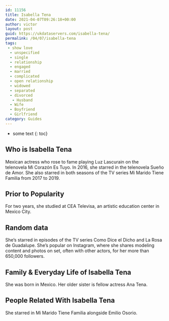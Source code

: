 ```yaml
---
id: 11156
title: Isabella Tena
date: 2021-04-07T09:26:18+00:00
author: victor
layout: post
guid: https://ukdataservers.com/isabella-tena/
permalink: /04/07/isabella-tena
tags:
 - show love
  - unspecified
  - single
  - relationship
  - engaged
  - married
  - complicated
  - open relationship
  - widowed
  - separated
  - divorced
   - Husband
  - Wife
  - Boyfriend
  - Girlfriend
category: Guides
---
```


* some text
{: toc}


## Who is Isabella Tena



Mexican actress who rose to fame playing Luz Lascurain on the telenovela Mi Corazón Es Tuyo. In 2016, she starred in the telenovela Sueño de Amor. She also starred in both seasons of the TV series Mi Marido Tiene Familia from 2017 to 2019. 

                
                
                
## Prior to Popularity



For two years, she studied at CEA Televisa, an artistic education center in Mexico City. 

                
                
                
## Random data



She&#8217;s starred in episodes of the TV series Como Dice el Dicho and La Rosa de Guadalupe. She&#8217;s popular on Instagram, where she shares modeling content and photos on set, often with other actors, for her more than 650,000 followers. 

                
                
                
## Family & Everyday Life of Isabella Tena



She was born in Mexico. Her older sister is fellow actress Ana Tena. 

                
                
                
## People Related With Isabella Tena



She starred in Mi Marido Tiene Familia alongside Emilio Osorio. 

                
              
            
          
          
          